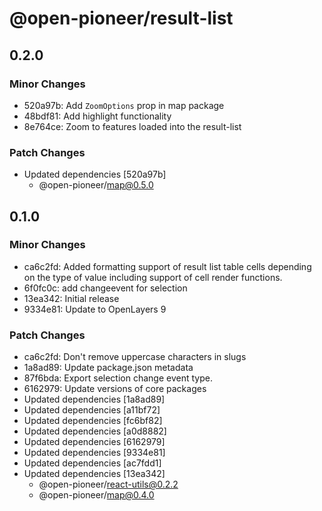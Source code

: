 # @open-pioneer/result-list

## 0.2.0

### Minor Changes

-   520a97b: Add `ZoomOptions` prop in map package
-   48bdf81: Add highlight functionality
-   8e764ce: Zoom to features loaded into the result-list

### Patch Changes

-   Updated dependencies [520a97b]
    -   @open-pioneer/map@0.5.0

## 0.1.0

### Minor Changes

-   ca6c2fd: Added formatting support of result list table cells depending on the type of value including support of cell render functions.
-   6f0fc0c: add changeevent for selection
-   13ea342: Initial release
-   9334e81: Update to OpenLayers 9

### Patch Changes

-   ca6c2fd: Don't remove uppercase characters in slugs
-   1a8ad89: Update package.json metadata
-   87f6bda: Export selection change event type.
-   6162979: Update versions of core packages
-   Updated dependencies [1a8ad89]
-   Updated dependencies [a11bf72]
-   Updated dependencies [fc6bf82]
-   Updated dependencies [a0d8882]
-   Updated dependencies [6162979]
-   Updated dependencies [9334e81]
-   Updated dependencies [ac7fdd1]
-   Updated dependencies [13ea342]
    -   @open-pioneer/react-utils@0.2.2
    -   @open-pioneer/map@0.4.0
